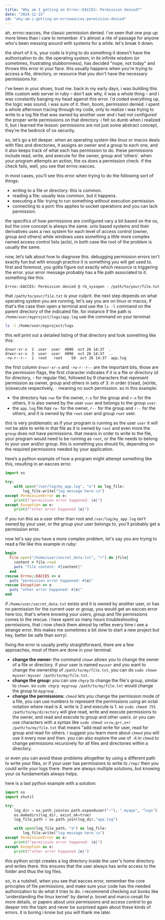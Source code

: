 ```yaml
---
title: "Why am I getting an Errno::EACCES: Permission denied?"
date: "2024-12-15"
id: "why-am-i-getting-an-errnoeacces-permission-denied"
---
```


ah, errno::eacces, the classic permission denied. i've seen that one pop up more times than i care to remember. it's almost a rite of passage for anyone who's been messing around with systems for a while. let's break it down.

the short of it is, your code is trying to do something it doesn't have the authorization to do. the operating system, in its infinite wisdom (or sometimes, frustrating stubbornness), has decided "nope, not today" and throws this error in your face. this usually happens when you're trying to access a file, directory, or resource that you don't have the necessary permissions for.

i've been in your shoes, trust me. back in my early days, i was building this little custom web server in ruby – don't ask why, it was a whole thing – and i was constantly banging my head against this error. i'd coded everything up, the logic was sound, i was sure of it. then, boom, permission denied. i spent a whole afternoon tracing through my code, only to realize i was trying to write to a log file that was owned by another user and i had not configured the proper write permissions on that directory. i felt so dumb when i realized it, but i learned the lesson: permissions are not just some abstract concept, they're the bedrock of os security.

so, let’s go a bit deeper. when an operating system like linux or macos deals with files and directories, it assigns an owner and a group to each one, and it also keeps track of what each has permission to do. these permissions include read, write, and execute for the owner, group and 'others'. when your program attempts an action, the os does a permission check. if the check fails, well, you see that errno::eacces.

in most cases, you'll see this error when trying to do the following sort of things:
*   writing to a file or directory: this is common.
*   reading a file: usually less common, but it happens.
*   executing a file: trying to run something without execution permission.
*   connecting to a port: this applies to socket operations and you can lack permission.

the specifics of how permissions are configured vary a bit based on the os, but the core concept is always the same. unix based systems and their derivatives uses a rwx system for each level of access control (owner, group and others) while windows uses something a little more complex named access control lists (acls), in both case the root of the problem is usually the same.

now, let’s talk about how to diagnose this. debugging permission errors isn't exactly fun but with enough practice it is something you will get used to. first and foremost, you gotta figure out exactly which resource is triggering the error. your error message probably has a file path associated to it. something like this:

```
Errno::EACCES: Permission denied @ rb_sysopen - /path/to/your/file.txt
```

that `/path/to/your/file.txt` is your culprit. the next step depends on what operating system you are running, let's say you are on linux or macos, if that's the case then open a terminal and use the `ls -l` command on the parent directory of the indicated file. for instance if the path is `/home/user/myproject/logs/app.log` use the command on your terminal:

```bash
ls -l /home/user/myproject/logs
```

this will print out a detailed listing of that directory and look something like this:

```
drwxr-xr-x  2  user  user  4096  oct 26 14:37  .
drwxr-xr-x  3  user  user  4096  oct 26 14:37  ..
-rw-r--r--  1  root   root    50  oct 26 14:37  app.log
```

the first column `drwxr-xr-x` and `-rw-r--r--` are the important bits, those are the permission flags, the first character indicates if it is a file or directory (d for directory, - for regular file), followed by 9 characters that represent permission as owner, group and others in sets of 3. in order (r)ead, (w)rite, (x)execute respectively, `-` meaning no such permission. so in this example:
*   the directory has `rwx` for the owner, `r-x` for the group and `r-x` for the others, it is also owned by the user `user` and belongs to the group `user`.
*   the `app.log` file has `rw-` for the owner, `r--` for the group and `r--` for the others, and it is owned by the `root` user and group `root` user.

this is very problematic as if your program is running as the user `user` it will not be able to write in that file as it is owned by `root` and even more the `group` does not have permissions. that means in order to write to the file, your program would need to be running as `root`, or the file needs to belong to your user and/or group. this is something you should fix, depending on the required permissions needed by your application.

here’s a python example of how a program might attempt something like this, resulting in an eacces error.

```python
import os

try:
    with open("/var/log/my_app.log", "a") as log_file:
        log_file.write("log message here.\n")
except PermissionError as e:
    print(f"permission error happened: {e}")
except Exception as e:
    print(f"other error happened {e}")

```

if you run this as a user other than root and `/var/log/my_app.log` isn't owned by your user, or the group your user belongs to, you'll probably get a permission error.

now let's say you have a more complex problem, let's say you are trying to read a file like this example in ruby:

```ruby
begin
  File.open("/home/user/secret_data.txt", "r") do |file|
    content = file.read
    puts "file content: #{content}"
  end
rescue Errno::EACCES => e
  puts "permission error happened: #{e}"
rescue Exception => e
  puts "other error happened: #{e}"
end
```

if `/home/user/secret_data.txt` exists and it is owned by another user, or has no permission for the current user or group, you would get an eacces error here too, that's where knowing your users, group and file permissions comes to the rescue. i have spent so many hours troubleshooting permissions, that i now check them almost by reflex every time i see a strange error. this makes me sometimes a bit slow to start a new project but hey, better be safe than sorry!.

fixing the error is usually pretty straightforward, there are a few approaches, most of them are done in your terminal:

*   **change the owner:** the command `chown` allows you to change the owner of a file or directory. if your user is named `myuser` and you want to change the ownership of `/path/to/my/file.txt`, you can do `sudo chown myuser:myuser /path/to/my/file.txt`.
*   **change the group:** you can use `chgrp` to change the file's group, similar to `chown`. so `sudo chgrp mygroup /path/to/my/file.txt` would change the group to `mygroup` .
*   **change the permissions:** `chmod` lets you change the permission mode of a file, you can use numbers to represent the permissions using an octal notation where read is 4, write is 2 and execute is 1. so `sudo chmod 755 /path/to/my/directory` will give read, write and execute permissions to the owner, and read and execute to group and other users. or you can use characters with a syntax like `sudo chmod u+rw,g+r,o+r /path/to/my/file.txt` that means "add read write for user, read for group and read for others. i suggest you learn more about `chmod` you will use it every now and then. you can also explore the use of `-R` in `chmod` to change permissions recursively for all files and directories within a directory.

or even you can avoid these problems altogether by using a different path to write your files, or if your user has permissions to write to `/tmp/` then you could write your logs there. there are always multiple solutions, but knowing your os fundamentals always helps.

here is a last python example with a solution:

```python
import os
import shutil

try:
    log_dir = os.path.join(os.path.expanduser("~"), ".myapp", "logs")
    os.makedirs(log_dir, exist_ok=true)
    log_file_path = os.path.join(log_dir,"app.log")

    with open(log_file_path, "a") as log_file:
        log_file.write("log message here.\n")
except PermissionError as e:
    print(f"permission error happened: {e}")
except Exception as e:
    print(f"other error happened {e}")
```
this python script creates a log directory inside the user's home directory and writes there. this ensures that the user always has write access to the folder and thus the log files.

so, in a nutshell, when you see that eacces error, remember the core principles of file permissions, and make sure your code has the needed authorization to do what it tries to do. i recommend checking out books like 'understanding the linux kernel' by daniel p. bovet and marco cesati for more details, or papers about unix permissions and access control to go deeper into the topic and never be surprised again about these kinds of errors. it is boring i know but you will thank me later.
